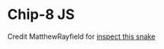 # Chip-8 JS

Credit MatthewRayfield for [inspect this snake](https://github.com/MatthewRayfield/inspect-this-snake)